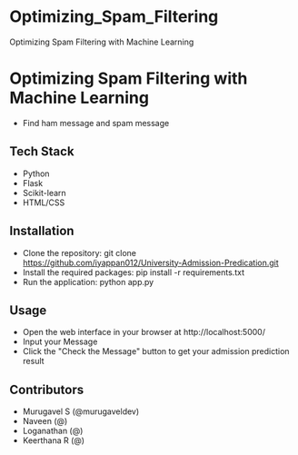 # Optimizing_Spam_Filtering
Optimizing Spam Filtering with Machine Learning

# Optimizing Spam Filtering with  Machine Learning
- Find ham message and spam message

## Tech Stack
- Python
- Flask
- Scikit-learn
- HTML/CSS

## Installation
- Clone the repository: git clone https://github.com/iyappan012/University-Admission-Predication.git
- Install the required packages: pip install -r requirements.txt
- Run the application: python app.py

## Usage
- Open the web interface in your browser at http://localhost:5000/
- Input your Message
- Click the "Check the Message" button to get your admission prediction result

## Contributors
- Murugavel S (@murugaveldev)
- Naveen  (@)
- Loganathan  (@)
- Keerthana R (@)
